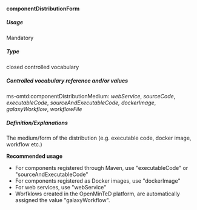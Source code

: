 #### componentDistributionForm

##### Usage

Mandatory

##### Type

closed controlled vocabulary

##### Controlled vocabulary reference and/or values

ms-omtd:componentDistributionMedium: _webService_, _sourceCode_, _executableCode_, _sourceAndExecutableCode, dockerImage_, _galaxyWorkflow_, _workflowFile_

##### Definition/Explanations

The medium/form of the distribution \(e.g. executable code, docker image, workflow etc.\)

**Recommended usage**

* For components registered through Maven, use "executableCode" or "sourceAndExecutableCode"
* For components registered as Docker images, use "dockerImage"
* For web services, use "webService"
* Worfklows created in the OpenMinTeD platform, are automatically assigned the value "galaxyWorkflow".



